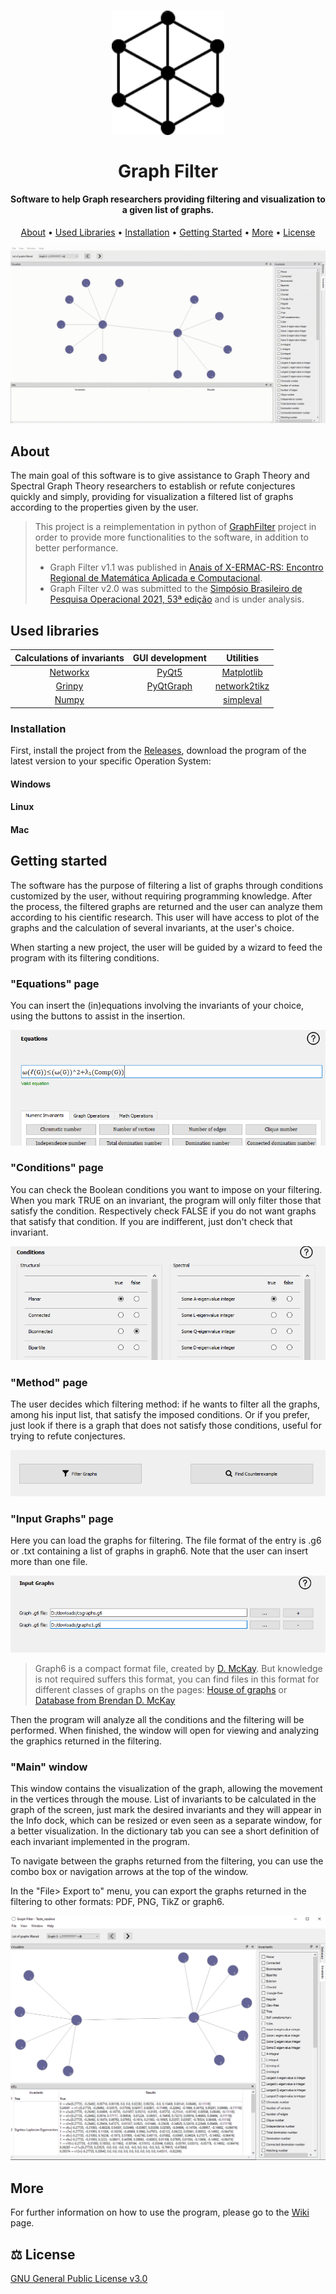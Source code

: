 <h1 align="center">
  <a href="http://sistemas.jf.ifsudestemg.edu.br/graphfilter/home"><img src="/resources/icons/hexagon.png" alt="Graph Filter" width="180"></a>
  <br><br>
  Graph Filter
  <br>
</h1>

<h4 align="center"> Software to help Graph researchers providing filtering and visualization to a given list of graphs.</h4>

<p align="center">
  <a href="#about">About</a> •
  <a href="#used-libraries">Used Libraries</a> •
  <a href="#installation">Installation</a> •
  <a href="#getting-started">Getting Started</a> •
  <a href="#more">More</a> •
  <a href="#%EF%B8%8F-license">License</a>
</p>

![screenshot](/resources/gif/main_window.gif)
## About
The main goal of this software is to give assistance to Graph Theory and Spectral Graph Theory researchers to establish or refute conjectures quickly and simply,
providing for visualization a filtered list of graphs according to the properties given by the user. 

> This project is a reimplementation in python of [GraphFilter](https://github.com/GraphFilter/GraphFilter-Deprecated) project in order to provide more functionalities to the software, in addition to better performance.
> * Graph Filter v1.1 was published in [Anais of X-ERMAC-RS: Encontro Regional de Matemática Aplicada e Computacional](https://editora.pucrs.br/edipucrs/acessolivre/anais/1501/assets/edicoes/2020/arquivos/105.pdf).
> * Graph Filter v2.0 was submitted to the [Simpósio Brasileiro de Pesquisa Operacional 2021, 53ª edição](https://sbpo2021.galoa.com.br) and is under analysis.

## Used libraries 

|    Calculations of invariants                   |   GUI development                                           |  Utilities                                               |
| :------------:                                  | :---------:                                                 | :---------:                                              |
| [Networkx](https://networkx.org/)               | [PyQt5](https://www.riverbankcomputing.com/software/pyqt/)  | [Matplotlib](https://matplotlib.org/)                    |
| [Grinpy](https://github.com/somacdivad/grinpy)  |  [PyQtGraph](http://www.pyqtgraph.org/)                     | [network2tikz](https://github.com/hackl/network2tikz)    |
| [Numpy](https://numpy.org/)                     |                                                             | [simpleval](https://github.com/danthedeckie/simpleeval)  |

### Installation
First, install the project from the [Releases](https://github.com/GraphFilter/GraphFilter/releases), download the program of the latest version to your specific Operation System:

#### Windows
#### Linux
#### Mac

## Getting started
The software has the purpose of filtering a list of graphs through conditions customized by the user, without requiring programming knowledge. After the process, the filtered graphs are returned and the user can analyze them according to his cientific research. This user will have access to plot of the graphs and the calculation of several invariants, at the user's choice.

When starting a new project, the user will be guided by a wizard to feed the program with its filtering conditions.

### "Equations" page
You can insert the (in)equations involving the invariants of your choice, using the buttons to assist in the insertion.

![](/resources/images_readme/equation.PNG)

### "Conditions" page
You can check the Boolean conditions you want to impose on your filtering. When you mark TRUE on an invariant, the program will only filter those that satisfy the condition. Respectively check FALSE if you do not want graphs that satisfy that condition. If you are indifferent, just don't check that invariant.

![](/resources/images_readme/conditions.PNG)

### "Method" page
The user decides which filtering method: if he wants to filter all the graphs, among his input list, that satisfy the imposed conditions. Or if you prefer, just look if there is a graph that does not satisfy those conditions, useful for trying to refute conjectures.

![](/resources/images_readme/method.PNG)

### "Input Graphs" page
Here you can load the graphs for filtering. The file format of the entry is .g6 or .txt containing a list of graphs in graph6. Note that the user can insert more than one file.

![](/resources/images_readme/graph_files.PNG)

> Graph6 is a compact format file, created by [D. McKay](https://users.cecs.anu.edu.au/~bdm/data/formats.txt). But knowledge is not required suffers this format, you can find files in this format for different classes of graphs on the pages: [House of graphs](https://hog.grinvin.org/MetaDirectory.action) or [Database from Brendan D. McKay](http://users.cecs.anu.edu.au/~bdm/data/graphs.html)

Then the program will analyze all the conditions and the filtering will be performed. When finished, the window will open for viewing and analyzing the graphics returned in the filtering.

### "Main" window
This window contains the visualization of the graph, allowing the movement in the vertices through the mouse. List of invariants to be calculated in the graph of the screen, just mark the desired invariants and they will appear in the Info dock, which can be resized or even seen as a separate window, for a better visualization. In the dictionary tab you can see a short definition of each invariant implemented in the program.

To navigate between the graphs returned from the filtering, you can use the combo box or navigation arrows at the top of the window.

In the "File> Export to" menu, you can export the graphs returned in the filtering to other formats: PDF, PNG, TikZ or graph6.

![](/resources/images_readme/main_window.PNG)

## More
For further information on how to use the program, please go to the [Wiki](https://github.com/GraphFilter/GraphFilter/wiki) page.

## ⚖️ License
[GNU General Public License v3.0](https://github.com/GraphFilter/GraphFilter/blob/main/LICENSE)

